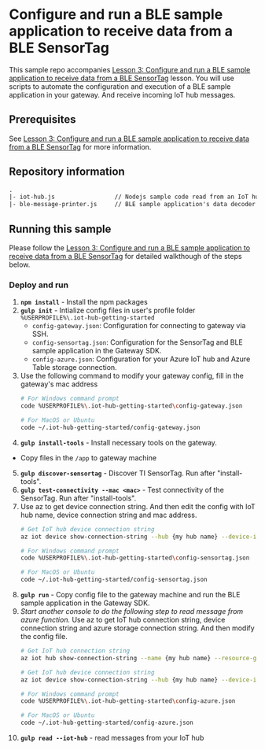 # Configure and run a BLE sample application to receive data from a BLE SensorTag
This sample repo accompanies [Lesson 3: Configure and run a BLE sample application to receive data from a BLE SensorTag](#) lesson. You will use scripts to automate the configuration and execution of a BLE sample application in your gateway. And receive incoming IoT hub messages.

## Prerequisites
See [Lesson 3: Configure and run a BLE sample application to receive data from a BLE SensorTag](#) for more information.

## Repository information
``` txt
.
|- iot-hub.js                 // Nodejs sample code read from an IoT hub
|- ble-message-printer.js     // BLE sample application's data decoder and printer
```

## Running this sample
Please follow the [Lesson 3: Configure and run a BLE sample application to receive data from a BLE SensorTag](#) for detailed walkthough of the steps below.

### Deploy and run
1. **`npm install`** - Install the npm packages
2. **`gulp init`** - Intialize config files in user's profile folder `%USERPROFILE%\.iot-hub-getting-started`
    - `config-gateway.json`: Configuration for connecting to gateway via SSH.
    - `config-sensortag.json`: Configuration for the SensorTag and BLE sample application in the Gateway SDK.
    - `config-azure.json`: Configuration for your Azure IoT hub and Azure Table storage connection.
3. Use the following command to modify your gateway config, fill in the gateway's mac address
   ``` bash
   # For Windows command prompt
   code %USERPROFILE%\.iot-hub-getting-started\config-gateway.json

   # For MacOS or Ubuntu
   code ~/.iot-hub-getting-started/config-gateway.json
   ```
4. **`gulp install-tools`** - Install necessary tools on the gateway.
  - Copy files in the `/app` to gateway machine
5. **`gulp discover-sensortag`** - Discover TI SensorTag. Run after "install-tools".
6. **`gulp test-connectivity --mac <mac>`** - Test connectivity of the SensorTag. Run after "install-tools".
7. Use az to get device connection string. And then edit the config with IoT hub name, device connection string and mac address.
   ``` bash
   # Get IoT hub device connection string
   az iot device show-connection-string --hub {my hub name} --device-id {device id} --resource-group {resource group name}

   # For Windows command prompt
   code %USERPROFILE%\.iot-hub-getting-started\config-sensortag.json

   # For MacOS or Ubuntu
   code ~/.iot-hub-getting-started/config-sensortag.json
   ```
8. **`gulp run`** - Copy config file to the gateway machine and run the BLE sample application in the Gateway SDK.
9. *Start another console to do the following step to read message from azure function.*
   Use az to get IoT hub connection string, device connection string and azure storage connection string.  And then modify the config file.
   ``` bash
   # Get IoT hub connection string
   az iot hub show-connection-string --name {my hub name} --resource-group {resource group name}

   # Get IoT hub device connection string
   az iot device show-connection-string --hub {my hub name} --device-id {device id} --resource-group {resource group name}

   # For Windows command prompt
   code %USERPROFILE%\.iot-hub-getting-started\config-azure.json

   # For MacOS or Ubuntu
   code ~/.iot-hub-getting-started/config-azure.json
   ```
10. **`gulp read --iot-hub`** - read messages from your IoT hub
